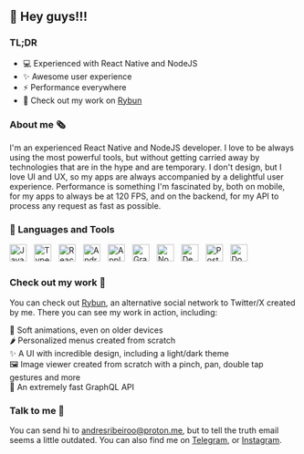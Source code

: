 ## 💅 Hey guys!!!

### TL;DR

- 💻 Experienced with React Native and NodeJS
- ✨ Awesome user experience
- ⚡ Performance everywhere
- 💼 Check out my work on [Rybun](https://rybun.com)

### About me 🗞️

I'm an experienced React Native and NodeJS developer. I love to be always using the most powerful tools, but without getting carried away by technologies that are in the hype and are temporary. I don't design, but I love UI and UX, so my apps are always accompanied by a delightful user experience. Performance is something I'm fascinated by, both on mobile, for my apps to always be at 120 FPS, and on the backend, for my API to process any request as fast as possible.

### 🧰 Languages and Tools

<img align="left" alt="JavaScript" title="JavaScript" width="30px" style="padding-right:10px;" src="https://cdn.jsdelivr.net/gh/devicons/devicon/icons/javascript/javascript-original.svg" />
<img align="left" alt="Typescript" title="Typescript" width="30px" style="padding-right:10px;" src="https://cdn.jsdelivr.net/gh/devicons/devicon/icons/typescript/typescript-original.svg" />
<img align="left" alt="React" title="React" width="30px" style="padding-right:10px;" src="https://cdn.jsdelivr.net/gh/devicons/devicon/icons/react/react-original.svg" />
<img align="left" alt="Android" title="Android" width="30px" style="padding-right:10px;" src="https://cdn.jsdelivr.net/gh/devicons/devicon/icons/android/android-original.svg" />
<img align="left" alt="Apple" title="Apple" width="30px" style="padding-right:10px;" src="https://cdn.jsdelivr.net/gh/devicons/devicon/icons/apple/apple-original.svg" />
<img align="left" alt="GraphQL" title="GraphQL" width="30px" style="padding-right:10px;" src="https://cdn.jsdelivr.net/gh/devicons/devicon/icons/graphql/graphql-plain.svg" />
<img align="left" alt="NodeJS" title="NodeJS" width="30px" style="padding-right:10px;" src="https://cdn.jsdelivr.net/gh/devicons/devicon/icons/nodejs/nodejs-original.svg" />
<img align="left" alt="DenoJS" title="DenoJS" width="30px" style="padding-right:10px;" src="https://cdn.jsdelivr.net/gh/devicons/devicon/icons/denojs/denojs-original.svg" />
<img align="left" alt="PostgreSQL" title="PostgreSQL" width="30px" style="padding-right:10px;" src="https://cdn.jsdelivr.net/gh/devicons/devicon/icons/postgresql/postgresql-original.svg" />
<img align="left" alt="Docker" title="Docker" width="30px" style="padding-right:10px;" src="https://cdn.jsdelivr.net/gh/devicons/devicon/icons/docker/docker-original.svg" />

<br>
<br>

### Check out my work 💼

You can check out [Rybun](https://rybun.com), an alternative social network to Twitter/X created by me. There you can see my work in action, including:

📱 Soft animations, even on older devices<br>
🌶️ Personalized menus created from scratch<br>
✨ A UI with incredible design, including a light/dark theme<br>
🖼️ Image viewer created from scratch with a pinch, pan, double tap gestures and more<br>
🚀 An extremely fast GraphQL API

### Talk to me 💌

You can send hi to andresribeiroo@proton.me, but to tell the truth email seems a little outdated. You can also find me on [Telegram](https://t.me/andresribeiro), or [Instagram](https://www.instagram.com/andresribeiroo).
